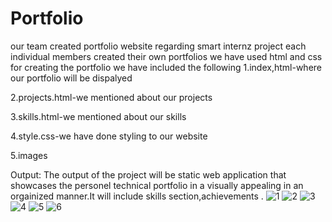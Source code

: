 # Portfolio
our team created portfolio website regarding smart internz project each individual members created their own portfolios we have used html and css for creating the portfolio we have included the following 1.index,html-where our portfolio will be dispalyed

2.projects.html-we mentioned about our projects

3.skills.html-we mentioned about our skills

4.style.css-we have done styling to our website

5.images

Output: The output of the project will be static web application that showcases the personel technical portfolio in a visually appealing in an orgainized manner.It will include skills section,achievements .
![1](https://github.com/Peddadaa/Portfolio/assets/141478138/3d27b635-d8a6-4338-a8ac-b29ef422c095)
![2](https://github.com/Peddadaa/Portfolio/assets/141478138/a38db439-9931-4b51-ad6c-a67c01c42a93)
![3](https://github.com/Peddadaa/Portfolio/assets/141478138/b7aadcec-aaf5-4f0a-a797-422d392eee43)
![4](https://github.com/Peddadaa/Portfolio/assets/141478138/02035dd3-9ef9-409d-bfdf-4ab5138c90d7)
![5](https://github.com/Peddadaa/Portfolio/assets/141478138/2859f4b7-876e-43d3-8aec-269640bdc8f0)
![6](https://github.com/Peddadaa/Portfolio/assets/141478138/bfb12e26-6c35-4f8a-b8eb-7cae662434b1)
